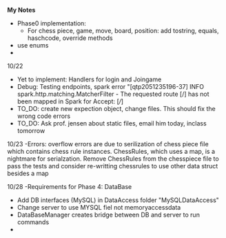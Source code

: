 **My Notes** 


- Phase0 implementation: 
  - For chess piece, game, move, board, position: add tostring, equals, haschcode, override methods
- use enums 
- 


10/22
- Yet to implement: Handlers for login and Joingame
- Debug: Testing endpoints, spark error "[qtp2051235196-37] INFO spark.http.matching.MatcherFilter - The requested route [/] has not been mapped in Spark for Accept: [*/*]
- TO_DO: create new expection object, change files. This should fix the wrong code errors
- TO_DO: Ask prof. jensen about static files, email him today, inclass tomorrow

10/23
-Errors: overflow errors are due to serilization of chess piece file which contains chess rule instances. ChessRules, which uses a map, is a nightmare for serialzation. Remove ChessRules from the chesspiece file to pass the tests and consider re-writting chessrules to use other data struct besides a map


10/28
-Requirements for Phase 4: DataBase 
  - Add DB interfaces (MySQL) in DataAccess folder  "MySQLDataAccess"
  - Change server to use MYSQL fiel not memoryaccessdata
  - DataBaseManager creates bridge between DB and server to run commands
  - 